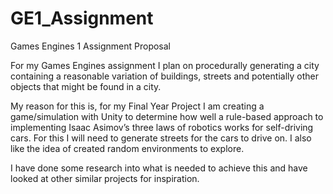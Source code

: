 # GE1_Assignment
Games Engines 1 Assignment Proposal

For my Games Engines assignment I plan on procedurally generating a city containing a reasonable variation of buildings, streets and potentially other objects that might be found in a city. 

My reason for this is, for my Final Year Project I am creating a game/simulation with Unity to determine how well a rule-based approach to implementing Isaac Asimov’s three laws of robotics works for self-driving cars. For this I will need to generate streets for the cars to drive on. I also like the idea of created random environments to explore.

I have done some research into what is needed to achieve this and have looked at other similar projects for inspiration.
